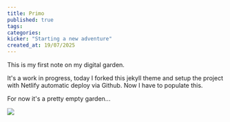 ```yaml
---
title: Primo
published: true
tags:
categories:
kicker: "Starting a new adventure"
created_at: 19/07/2025
---
```



This is my first note on my digital garden. 

It's a work in progress, today I forked this jekyll theme and setup the project with Netlify automatic deploy via Github. Now I have to populate this.

For now it's a pretty empty garden...

<img src="{{ site.baseurl }}/assets/dead-garden.webp"/>
